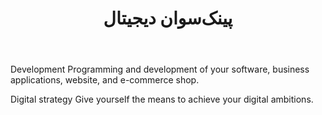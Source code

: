 ﻿---
layout: post
title: پینک‌سوان دیجیتال
name_en: pinkswan
company_slug: pinkswan
logo: 
cover: 
company_count:
founded:
location: ""
total_review: 
total_interview: 
salary_avg: 
salary_min: 
salary_max: 
rate: 
view_count: 
industry: کامپیوتر، فناوری اطلاعات و اینترنت
city: نانت, فرانسه
size_en: S
size: 11-50 نفر
site: https://pinkswan.ch/en/
---

Development
Programming and development of your software, business applications, website, and e-commerce shop.

Digital strategy
Give yourself the means to achieve your digital ambitions.
